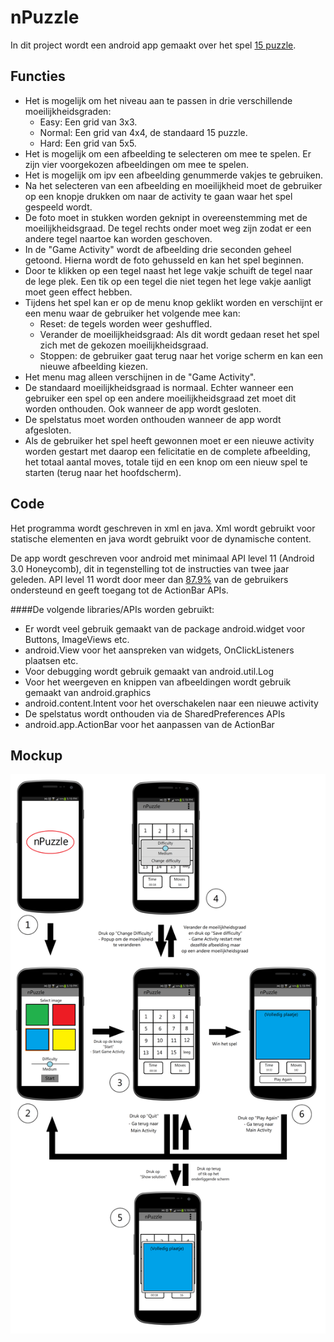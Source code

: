 nPuzzle
=======

In dit project wordt een android app gemaakt over het spel [15 puzzle]. 

Functies
---------
- Het is mogelijk om het niveau aan te passen in drie verschillende moeilijkheidsgraden:
    - Easy: Een grid van 3x3.
    - Normal: Een grid van 4x4, de standaard 15 puzzle.
    - Hard: Een grid van 5x5.
- Het is mogelijk om een afbeelding te selecteren om mee te spelen. Er zijn vier voorgekozen afbeeldingen om mee te spelen.
- Het is mogelijk om ipv een afbeelding genummerde vakjes te gebruiken.
- Na het selecteren van een afbeelding en moeilijkheid moet de gebruiker op een knopje drukken om naar de activity te gaan waar het spel gespeeld wordt.
- De foto moet in stukken worden geknipt in overeenstemming met de moeilijkheidsgraad. De tegel rechts onder moet weg zijn zodat er een andere tegel naartoe kan worden geschoven.
- In de "Game Activity" wordt de afbeelding drie seconden geheel getoond. Hierna wordt de foto gehusseld en kan het spel beginnen.
- Door te klikken op een tegel naast het lege vakje schuift de tegel naar de lege plek. Een tik op een tegel die niet tegen het lege vakje aanligt moet geen effect hebben.
- Tijdens het spel kan er op de menu knop geklikt worden en verschijnt er een menu waar de gebruiker het volgende mee kan:
    - Reset: de tegels worden weer geshuffled.
    - Verander de moeilijkheidsgraad: Als dit wordt gedaan reset het spel zich met de gekozen moeilijkheidsgraad.
    - Stoppen: de gebruiker gaat terug naar het vorige scherm en kan een nieuwe afbeelding kiezen.
- Het menu mag alleen verschijnen in de "Game Activity".
- De standaard moeilijkheidsgraad is normaal. Echter wanneer een gebruiker een spel op een andere moeilijkheidsgraad zet moet dit worden onthouden. Ook wanneer de app wordt gesloten.
- De spelstatus moet worden onthouden wanneer de app wordt afgesloten.
- Als de gebruiker het spel heeft gewonnen moet er een nieuwe activity worden gestart met daarop een felicitatie en de complete afbeelding, het totaal aantal moves, totale tijd en een knop om een nieuw spel te starten (terug naar het hoofdscherm). 


Code
----
Het programma wordt geschreven in xml en java. Xml wordt gebruikt voor statische elementen en java wordt gebruikt voor de dynamische content. 

De app wordt geschreven voor android met minimaal API level 11 (Android 3.0 Honeycomb), dit in tegenstelling tot de instructies van twee jaar geleden. API level 11 wordt door meer dan [87.9%] van de gebruikers ondersteund en geeft toegang tot de ActionBar APIs.

####De volgende libraries/APIs worden gebruikt:
- Er wordt veel gebruik gemaakt van de package android.widget voor Buttons, ImageViews etc.
- android.View voor het aanspreken van widgets, OnClickListeners plaatsen etc.
- Voor debugging wordt gebruik gemaakt van android.util.Log
- Voor het weergeven en knippen van afbeeldingen wordt gebruik gemaakt van android.graphics
- android.content.Intent voor het overschakelen naar een nieuwe activity
- De spelstatus wordt onthouden via de SharedPreferences APIs
- android.app.ActionBar voor het aanpassen van de ActionBar

Mockup
-----
![Mock up](doc/Mockup.PNG)

[15 puzzle]:http://en.wikipedia.org/wiki/15_puzzle
[87.9%]:http://developer.android.com/about/dashboards/index.html

